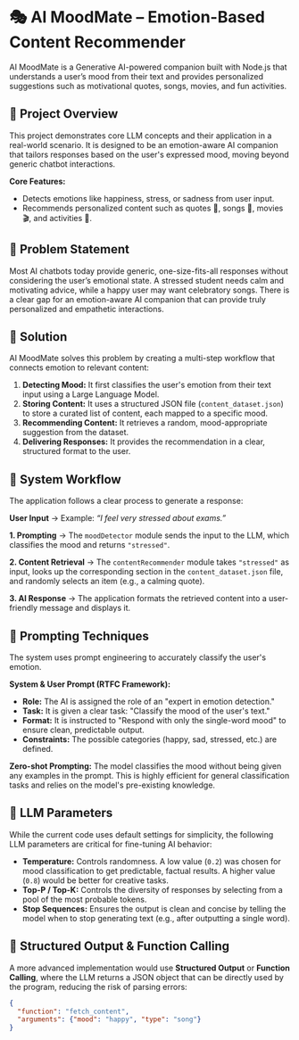 # 🎭 AI MoodMate – Emotion-Based Content Recommender

AI MoodMate is a Generative AI-powered companion built with Node.js that understands a user’s mood from their text and provides personalized suggestions such as motivational quotes, songs, movies, and fun activities.

## 🔹 Project Overview

This project demonstrates core LLM concepts and their application in a real-world scenario. It is designed to be an emotion-aware AI companion that tailors responses based on the user's expressed mood, moving beyond generic chatbot interactions.

**Core Features:**
-   Detects emotions like happiness, stress, or sadness from user input.
-   Recommends personalized content such as quotes 📝, songs 🎵, movies 🎬, and activities 🎲.

## 🔹 Problem Statement

Most AI chatbots today provide generic, one-size-fits-all responses without considering the user’s emotional state. A stressed student needs calm and motivating advice, while a happy user may want celebratory songs. There is a clear gap for an emotion-aware AI companion that can provide truly personalized and empathetic interactions.

## 🔹 Solution

AI MoodMate solves this problem by creating a multi-step workflow that connects emotion to relevant content:

1.  **Detecting Mood:** It first classifies the user's emotion from their text input using a Large Language Model.
2.  **Storing Content:** It uses a structured JSON file (`content_dataset.json`) to store a curated list of content, each mapped to a specific mood.
3.  **Recommending Content:** It retrieves a random, mood-appropriate suggestion from the dataset.
4.  **Delivering Responses:** It provides the recommendation in a clear, structured format to the user.

## 🔹 System Workflow

The application follows a clear process to generate a response:

**User Input** → Example: *“I feel very stressed about exams.”*

**1. Prompting** → The `moodDetector` module sends the input to the LLM, which classifies the mood and returns `"stressed"`.

**2. Content Retrieval** → The `contentRecommender` module takes `"stressed"` as input, looks up the corresponding section in the `content_dataset.json` file, and randomly selects an item (e.g., a calming quote).

**3. AI Response** → The application formats the retrieved content into a user-friendly message and displays it.

## 🔹 Prompting Techniques

The system uses prompt engineering to accurately classify the user's emotion.

**System & User Prompt (RTFC Framework):**
-   **Role:** The AI is assigned the role of an "expert in emotion detection."
-   **Task:** It is given a clear task: "Classify the mood of the user's text."
-   **Format:** It is instructed to "Respond with only the single-word mood" to ensure clean, predictable output.
-   **Constraints:** The possible categories (happy, sad, stressed, etc.) are defined.

**Zero-shot Prompting:**
The model classifies the mood without being given any examples in the prompt. This is highly efficient for general classification tasks and relies on the model's pre-existing knowledge.

## 🔹 LLM Parameters

While the current code uses default settings for simplicity, the following LLM parameters are critical for fine-tuning AI behavior:

-   **Temperature:** Controls randomness. A low value (`0.2`) was chosen for mood classification to get predictable, factual results. A higher value (`0.8`) would be better for creative tasks.
-   **Top-P / Top-K:** Controls the diversity of responses by selecting from a pool of the most probable tokens.
-   **Stop Sequences:** Ensures the output is clean and concise by telling the model when to stop generating text (e.g., after outputting a single word).

## 🔹 Structured Output & Function Calling

A more advanced implementation would use **Structured Output** or **Function Calling**, where the LLM returns a JSON object that can be directly used by the program, reducing the risk of parsing errors:

```json
{
  "function": "fetch_content",
  "arguments": {"mood": "happy", "type": "song"}
}